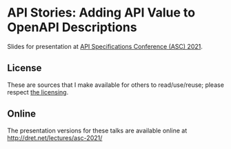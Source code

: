 # API Stories: Adding API Value to OpenAPI Descriptions

Slides for presentation at [API Specifications Conference (ASC) 2021](https://events.linuxfoundation.org/openapi-asc/).

## License

These are sources that I make available for others to read/use/reuse; please respect [the licensing](../LICENSE).


## Online

The presentation versions for these talks are available online at http://dret.net/lectures/asc-2021/
